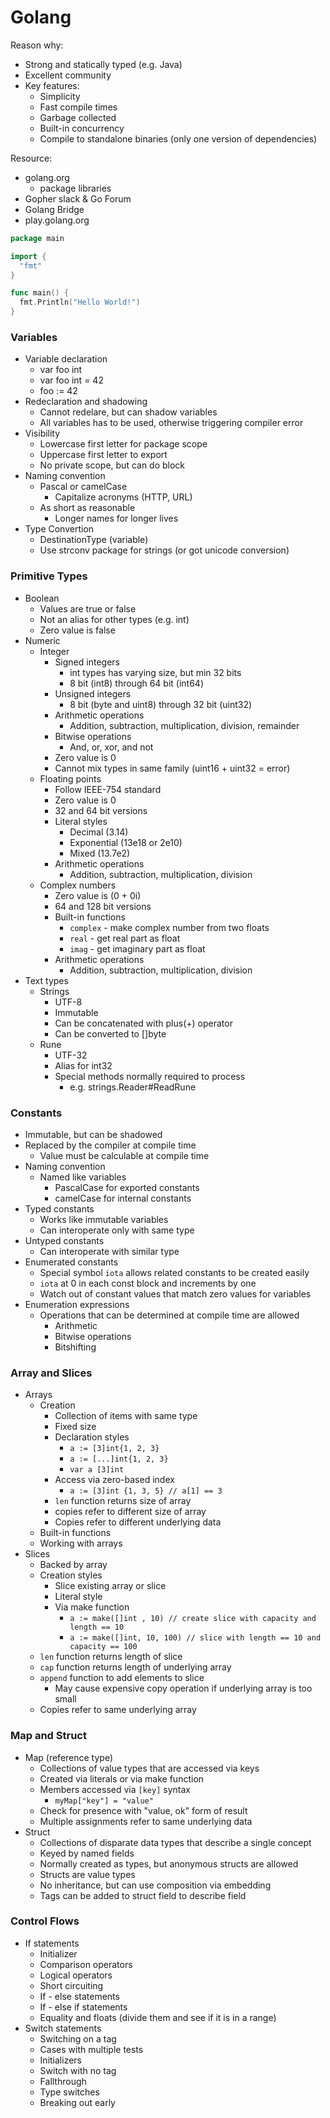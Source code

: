 # Golang

Reason why:
* Strong and statically typed (e.g. Java)
* Excellent community
* Key features:
  * Simplicity
  * Fast compile times
  * Garbage collected
  * Built-in concurrency
  * Compile to standalone binaries (only one version of dependencies)

Resource:
* golang.org
  * package libraries
* Gopher slack & Go Forum
* Golang Bridge
* play.golang.org

```go
package main

import {
  "fmt"
}

func main() {
  fmt.Println("Hello World!")
}
```

### Variables
* Variable declaration
  * var foo int
  * var foo int = 42
  * foo := 42
* Redeclaration and shadowing
  * Cannot redelare, but can shadow variables
  * All variables has to be used, otherwise triggering compiler error
* Visibility
  * Lowercase first letter for package scope
  * Uppercase first letter to export
  * No private scope, but can do block
* Naming convention
  * Pascal or camelCase
    * Capitalize acronyms (HTTP, URL)
  * As short as reasonable
    * Longer names for longer lives
* Type Convertion
  * DestinationType (variable)
  * Use strconv package for strings (or got unicode conversion)
  

### Primitive Types
* Boolean 
  * Values are true or false
  * Not an alias for other types (e.g. int) 
  * Zero value is false
* Numeric 
  * Integer
    * Signed integers
      * int types has varying size, but min 32 bits
      * 8 bit (int8) through 64 bit (int64)
    * Unsigned integers
      * 8 bit (byte and uint8) through 32 bit (uint32)
    * Arithmetic operations
      * Addition, subtraction, multiplication, division, remainder
    * Bitwise operations
      * And, or, xor, and not
    * Zero value is 0
    * Cannot mix types in same family (uint16 + uint32 = error)
  * Floating points
    * Follow IEEE-754 standard
    * Zero value is 0
    * 32 and 64 bit versions
    * Literal styles
      * Decimal (3.14)
      * Exponential (13e18 or 2e10)
      * Mixed (13.7e2)
    * Arithmetic operations
      * Addition, subtraction, multiplication, division
  * Complex numbers
    * Zero value is (0 + 0i)
    * 64 and 128 bit versions
    * Built-in functions
      * `complex` - make complex number from two floats
      * `real` - get real part as float
      * `imag` - get imaginary part as float
    * Arithmetic operations
      * Addition, subtraction, multiplication, division
* Text types
  * Strings
    * UTF-8
    * Immutable
    * Can be concatenated with plus(+) operator
    * Can be converted to []byte
  * Rune
    * UTF-32
    * Alias for int32
    * Special methods normally required to process
      * e.g. strings.Reader#ReadRune


### Constants
* Immutable, but can be shadowed
* Replaced by the compiler at compile time
  * Value must be calculable at compile time
* Naming convention
  * Named like variables
    * PascalCase for exported constants
    * camelCase for internal constants
* Typed constants
  * Works like immutable variables
  * Can interoperate only with same type
* Untyped constants
  * Can interoperate with similar type
* Enumerated constants
  * Special symbol `iota` allows related constants to be created easily
  * `iota` at 0 in each const block and increments by one
  * Watch out of constant values that match zero values for variables
* Enumeration expressions
  * Operations that can be determined at compile time are allowed
    * Arithmetic
    * Bitwise operations
    * Bitshifting


### Array and Slices
* Arrays
  * Creation
    * Collection of items with same type
    * Fixed size
    * Declaration styles
      * `a := [3]int{1, 2, 3}`
      * `a := [...]int{1, 2, 3}`
      * `var a [3]int`
    * Access via zero-based index
      * `a := [3]int {1, 3, 5} // a[1] == 3`
    * `len` function returns size of array
    * copies refer to different size of array
    * Copies refer to different underlying data
  * Built-in functions
  * Working with arrays
* Slices
  * Backed by array
  * Creation styles
    * Slice existing array or slice
    * Literal style
    * Via make function
      * `a := make([]int , 10) // create slice with capacity and length == 10`
      * `a := make([]int, 10, 100) // slice with length == 10 and capacity == 100`
  * `len` function returns length of slice
  * `cap` function returns length of underlying array
  * `append` function to add elements to slice
    * May cause expensive copy operation if underlying array is too small
  * Copies refer to same underlying array

### Map and Struct
* Map (reference type)
  * Collections of value types that are accessed via keys
  * Created via literals or via make function
  * Members accessed via `[key]` syntax
    * `myMap["key"] = "value"`
  * Check for presence with "value, ok" form of result
  * Multiple assignments refer to same underlying data
* Struct
  * Collections of disparate data types that describe a single concept
  * Keyed by named fields
  * Normally created as types, but anonymous structs are allowed
  * Structs are value types
  * No inheritance, but can use composition via embedding
  * Tags can be added to struct field to describe field

### Control Flows
* If statements
  * Initializer
  * Comparison operators
  * Logical operators
  * Short circuiting
  * If - else statements
  * If - else if statements
  * Equality and floats (divide them and see if it is in a range)
* Switch statements
  * Switching on a tag
  * Cases with multiple tests
  * Initializers
  * Switch with no tag
  * Fallthrough
  * Type switches
  * Breaking out early
  



